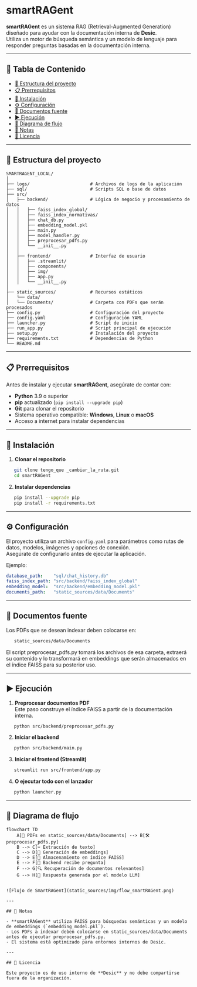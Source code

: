 # smartRAGent

**smartRAGent** es un sistema RAG (Retrieval-Augmented Generation) diseñado para ayudar con la documentación interna de **Desic**.  
Utiliza un motor de búsqueda semántica y un modelo de lenguaje para responder preguntas basadas en la documentación interna.

---

## 📑 Tabla de Contenido

- [📂 Estructura del proyecto](#-estructura-del-proyecto)
- [📋 Prerrequisitos](#-prerrequisitos)
- [🚀 Instalación](#-instalación)
- [⚙️ Configuración](#️-configuración)
- [📄 Documentos fuente](#-documentos-fuente)
- [▶️ Ejecución](#️-ejecución)
- [🔄 Diagrama de flujo](#-diagrama-de-flujo)
- [📌 Notas](#-notas)
- [📜 Licencia](#-licencia)

---

## 📂 Estructura del proyecto

```
SMARTRAGENT_LOCAL/
│
├── logs/                       # Archivos de logs de la aplicación
├── sql/                        # Scripts SQL o base de datos
├── src/
│   ├── backend/                # Lógica de negocio y procesamiento de datos
│   │   ├── faiss_index_global/
│   │   ├── faiss_index_normativas/
│   │   ├── chat_db.py
│   │   ├── embedding_model.pkl
│   │   ├── main.py
│   │   ├── model_handler.py
│   │   ├── preprocesar_pdfs.py
│   │   └── __init__.py
│   │
│   ├── frontend/               # Interfaz de usuario
│   │   ├── .streamlit/
│   │   ├── components/
│   │   ├── img/
│   │   ├── app.py
│   │   └── __init__.py
│
├── static_sources/             # Recursos estáticos
│   └── data/
│   └── Documents/              # Carpeta con PDFs que serán procesados
├── config.py                   # Configuración del proyecto
├── config.yaml                 # Configuración YAML
├── launcher.py                 # Script de inicio
├── run_app.py                  # Script principal de ejecución
├── setup.py                    # Instalación del proyecto
├── requirements.txt            # Dependencias de Python
└── README.md
```

---

## 📋 Prerrequisitos

Antes de instalar y ejecutar **smartRAGent**, asegúrate de contar con:

- **Python** 3.9 o superior  
- **pip** actualizado (`pip install --upgrade pip`)  
- **Git** para clonar el repositorio  
- Sistema operativo compatible: **Windows**, **Linux** o **macOS**  
- Acceso a internet para instalar dependencias  

---

## 🚀 Instalación

1. **Clonar el repositorio**
```bash
   git clone tengo_que _cambiar_la_ruta.git
   cd smartRAGent
```

2. **Instalar dependencias**
```bash
   pip install --upgrade pip
   pip install -r requirements.txt
```

---

## ⚙️ Configuración

El proyecto utiliza un archivo `config.yaml` para parámetros como rutas de datos, modelos, imágenes y opciones de conexión.  
Asegúrate de configurarlo antes de ejecutar la aplicación.

Ejemplo:
```yaml
database_path:    "sql/chat_history.db"
faiss_index_path: "src/backend/faiss_index_global"
embedding_model:  "src/backend/embedding_model.pkl"
documents_path:   "static_sources/data/Documents"
```

---

## 📄 Documentos fuente

Los PDFs que se desean indexar deben colocarse en:

```bash
   static_sources/data/Documents
```
El script preprocesar_pdfs.py tomará los archivos de esa carpeta, extraerá su contenido y lo transformará en embeddings que serán almacenados en el índice FAISS para su posterior uso.

---

## ▶️ Ejecución

1. **Preprocesar documentos PDF**  
Este paso construye el índice FAISS a partir de la documentación interna.

```bash
   python src/backend/preprocesar_pdfs.py
```

2. **Iniciar el backend**
```bash
   python src/backend/main.py
```

3. **Iniciar el frontend (Streamlit)**
```bash
   streamlit run src/frontend/app.py
```

4. **O ejecutar todo con el lanzador**
```bash
   python launcher.py
```

---

## 🔄 Diagrama de flujo
```mermaid
flowchart TD
    A[📂 PDFs en static_sources/data/Documents] --> B[🛠 preprocesar_pdfs.py]
    B --> C[✂️ Extracción de texto]
    C --> D[🧠 Generación de embeddings]
    D --> E[💾 Almacenamiento en índice FAISS]
    E --> F[🤖 Backend recibe pregunta]
    F --> G[🔍 Recuperación de documentos relevantes]
    G --> H[📝 Respuesta generada por el modelo LLM]


![Flujo de SmartRAGent](static_sources/img/flow_smartRAGent.png)

---

## 📌 Notas

- **smartRAGent** utiliza FAISS para búsquedas semánticas y un modelo de embeddings (`embedding_model.pkl`).
- Los PDFs a indexar deben colocarse en static_sources/data/Documents antes de ejecutar preprocesar_pdfs.py.
- El sistema está optimizado para entornos internos de Desic.

---

## 📜 Licencia

Este proyecto es de uso interno de **Desic** y no debe compartirse fuera de la organización.
